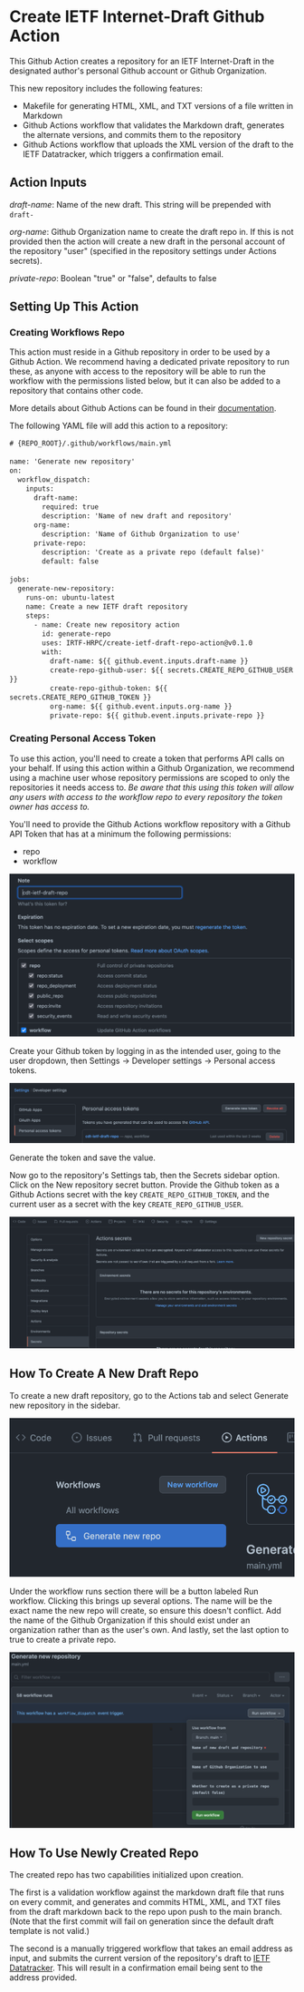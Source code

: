 # Create IETF Internet-Draft Github Action

This Github Action creates a repository for an IETF Internet-Draft in the designated author's
personal Github account or Github Organization.

This new repository includes the following features:

* Makefile for generating HTML, XML, and TXT versions of a file written in Markdown
* Github Actions workflow that validates the Markdown draft, generates the
alternate versions, and commits them to the repository
* Github Actions workflow that uploads the XML version of the draft to the IETF
Datatracker, which triggers a confirmation email.

## Action Inputs

*draft-name*: Name of the new draft. This string will be prepended with `draft-`

*org-name*: Github Organization name to create the draft repo in. If this is
not provided then the action will create a new draft in the personal account of the
repository "user" (specified in the repository settings under Actions secrets).

*private-repo*: Boolean "true" or "false", defaults to false

## Setting Up This Action

### Creating Workflows Repo

This action must reside in a Github repository in order to be used by a Github
Action. We recommend having a dedicated private repository to run these, as
anyone with access to the repository will be able to run the workflow with the
permissions listed below, but it can also be added to a repository that
contains other code.

More details about Github Actions can be found in their
[documentation](https://docs.github.com/en/actions/learn-github-actions/introduction-to-github-actions).

The following YAML file will add this action to a repository:

```
# {REPO_ROOT}/.github/workflows/main.yml

name: 'Generate new repository'
on:
  workflow_dispatch:
    inputs:
      draft-name:
        required: true
        description: 'Name of new draft and repository'
      org-name:
        description: 'Name of Github Organization to use'
      private-repo:
        description: 'Create as a private repo (default false)'
        default: false

jobs:
  generate-new-repository:
    runs-on: ubuntu-latest
    name: Create a new IETF draft repository
    steps:
      - name: Create new repository action
        id: generate-repo
        uses: IRTF-HRPC/create-ietf-draft-repo-action@v0.1.0
        with:
          draft-name: ${{ github.event.inputs.draft-name }}
          create-repo-github-user: ${{ secrets.CREATE_REPO_GITHUB_USER }}
          create-repo-github-token: ${{ secrets.CREATE_REPO_GITHUB_TOKEN }}
          org-name: ${{ github.event.inputs.org-name }}
          private-repo: ${{ github.event.inputs.private-repo }}
```

### Creating Personal Access Token

To use this action, you'll need to create a token that performs API calls on
your behalf. If using this action within a Github Organization, we
recommend using a machine user whose repository permissions are scoped to only
the repositories it needs access to. *Be aware that this using this token will
allow any users with access to the workflow repo to every repository the token
owner has access to.*

You'll need to provide the Github Actions workflow repository with a Github API
Token that has at a minimum the following permissions:

* repo
* workflow

![Scopes](images/scopes.png)

Create your Github token by logging in as the intended user, going to the user
dropdown, then Settings -> Developer settings -> Personal access tokens.

![Personal access token](images/access_token.png)

Generate the token and save the value.

Now go to the repository's Settings tab, then the Secrets sidebar option. Click
on the New repository secret button. Provide the Github token as a Github
Actions secret with the key `CREATE_REPO_GITHUB_TOKEN`, and the current user as
a secret with the key `CREATE_REPO_GITHUB_USER`.

![Secrets](images/secrets.png)

## How To Create A New Draft Repo

To create a new draft repository, go to the Actions tab and select Generate new
repository in the sidebar.

![Generate new repo](images/new_repo_workflow.png)

Under the workflow runs section there will be a button labeled Run workflow.
Clicking this brings up several options. The name will be the exact name the
new repo will create, so ensure this doesn't conflict. Add the name of the
Github Organization if this should exist under an organization rather than as
the user's own. And lastly, set the last option to true to create a private
repo.

![Run workflow](images/run_workflow.png)

## How To Use Newly Created Repo

The created repo has two capabilities initialized upon creation.

The first is a validation workflow against the markdown draft file that runs on
every commit, and generates and commits HTML, XML, and TXT files from the draft
markdown back to the repo upon push to the main branch. (Note that the first
commit will fail on generation since the default draft template is not valid.)

The second is a manually triggered workflow that takes an email address as
input, and submits the current version of the repository's draft to
[IETF Datatracker](https://datatracker.ietf.org/submit/). This will result in a
confirmation email being sent to the address provided.
